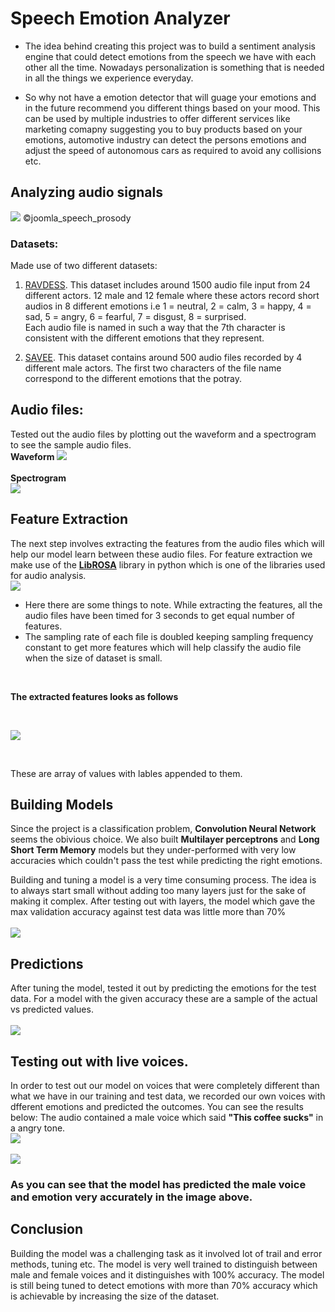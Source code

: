 # Speech Emotion Analyzer

* The idea behind creating this project was to build a sentiment analysis engine that could detect emotions from the speech we have with each other all the time. Nowadays personalization is something that is needed in all the things we experience everyday. 

* So why not have a emotion detector that will guage your emotions and in the future recommend you different things based on your mood. 
This can be used by multiple industries to offer different services like marketing comapny suggesting you to buy products based on your emotions, automotive industry can detect the persons emotions and adjust the speed of autonomous cars as required to avoid any collisions etc.

## Analyzing audio signals
![](images/joomla_speech_prosody.png?raw=true)
©joomla_speech_prosody
<br>

### Datasets:
Made use of two different datasets:
1. [RAVDESS](http://neuron.arts.ryerson.ca/ravdess/?f=3).
This dataset includes around 1500 audio file input from 24 different actors. 12 male and 12 female where these actors record short audios in 8 different emotions i.e 1 = neutral, 2 = calm, 3 = happy, 4 = sad, 5 = angry, 6 = fearful, 7 = disgust, 8 = surprised.<br>
Each audio file is named in such a way that the 7th character is consistent with the different emotions that they represent.

2. [SAVEE](http://kahlan.eps.surrey.ac.uk/savee/Download.html).
This dataset contains around 500 audio files recorded by 4 different male actors. The first two characters of the file name correspond to the different emotions that the potray. 

## Audio files:
Tested out the audio files by plotting out the waveform and a spectrogram to see the sample audio files.<br>
**Waveform**
![](images/wave.png?raw=true)
<br>
<br>
**Spectrogram**<br>
![](images/spec.png?raw=true)
<br>

## Feature Extraction
The next step involves extracting the features from the audio files which will help our model learn between these audio files.
For feature extraction we make use of the [**LibROSA**](https://librosa.github.io/librosa/) library in python which is one of the libraries used for audio analysis. 
<br>
![](images/feature.png?raw=true)
<br>
* Here there are some things to note. While extracting the features, all the audio files have been timed for 3 seconds to get equal number of features. 
* The sampling rate of each file is doubled keeping sampling frequency constant to get more features which will help classify the audio file when the size of dataset is small.
<br>

**The extracted features looks as follows**

<br>

![](images/feature2.png?raw=true)

<br>

These are array of values with lables appended to them. 

## Building Models

Since the project is a classification problem, **Convolution Neural Network** seems the obivious choice. We also built **Multilayer perceptrons** and **Long Short Term Memory** models but they under-performed with very low accuracies which couldn't pass the test while predicting the right emotions.

Building and tuning a model is a very time consuming process. The idea is to always start small without adding too many layers just for the sake of making it complex. After testing out with layers, the model which gave the max validation accuracy against test data was little more than 70%
<br>
<br>
![](images/cnn.png?raw=true)
<br>

## Predictions

After tuning the model, tested it out by predicting the emotions for the test data. For a model with the given accuracy these are a sample of the actual vs predicted values.
<br>
<br>
![](images/predict.png?raw=true)
<br>

## Testing out with live voices.
In order to test out our model on voices that were completely different than what we have in our training and test data, we recorded our own voices with dfferent emotions and predicted the outcomes. You can see the results below:
The audio contained a male voice which said **"This coffee sucks"** in a angry tone.
<br>
![](images/livevoice.PNG?raw=true)
<br>
<br>
![](images/livevoice2.PNG?raw=true)
<br>

### As you can see that the model has predicted the male voice and emotion very accurately in the image above.

## Conclusion
Building the model was a challenging task as it involved lot of trail and error methods, tuning etc. The model is very well trained to distinguish between male and female voices and it distinguishes with 100% accuracy. The model is still being tuned to detect emotions with more than 70% accuracy which is achievable by increasing the size of the dataset.
